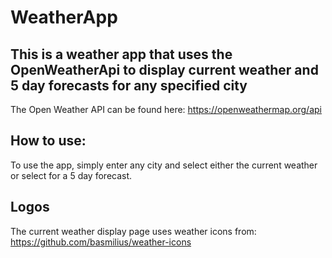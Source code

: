 # WeatherApp

## This is a weather app that uses the OpenWeatherApi to display current weather and 5 day forecasts for any specified city

The Open Weather API can be found here: https://openweathermap.org/api

## How to use:

To use the app, simply enter any city and select either the current weather or select for a 5 day forecast.

## Logos

The current weather display page uses weather icons from: https://github.com/basmilius/weather-icons
